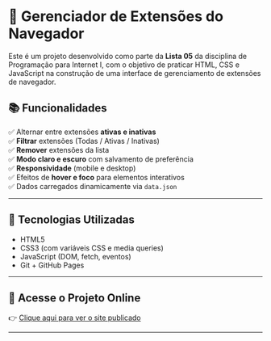 # 🚀 Gerenciador de Extensões do Navegador

Este é um projeto desenvolvido como parte da **Lista 05** da disciplina de Programação para Internet I, com o objetivo de praticar HTML, CSS e JavaScript na construção de uma interface de gerenciamento de extensões de navegador.


## 📚 Funcionalidades

✅ Alternar entre extensões **ativas e inativas**  
✅ **Filtrar** extensões (Todas / Ativas / Inativas)  
✅ **Remover** extensões da lista  
✅ **Modo claro e escuro** com salvamento de preferência  
✅ **Responsividade** (mobile e desktop)  
✅ Efeitos de **hover e foco** para elementos interativos  
✅ Dados carregados dinamicamente via `data.json`  

---

## 🧪 Tecnologias Utilizadas

- HTML5
- CSS3 (com variáveis CSS e media queries)
- JavaScript (DOM, fetch, eventos)
- Git + GitHub Pages

---

## 🔗 Acesse o Projeto Online

👉 [Clique aqui para ver o site publicado](https://fer-oliveiraa.github.io/browser-extensions-manager-ui/)

---
